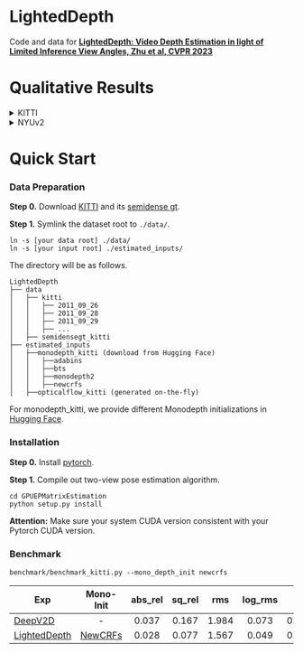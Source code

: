 # LightedDepth
Code and data for **[LightedDepth: Video Depth Estimation in light of Limited Inference View Angles, Zhu et al, CVPR 2023](https://openaccess.thecvf.com/content/CVPR2023/papers/Zhu_LightedDepth_Video_Depth_Estimation_in_Light_of_Limited_Inference_View_CVPR_2023_paper.pdf)** 

# Qualitative Results
<details>
<summary> KITTI </summary>

https://github.com/ShngJZ/LightedDepth/assets/128062217/5801f0fd-c3ed-4c9e-8120-3067ff518735

</details>

<details>
<summary> NYUv2 </summary>


https://github.com/ShngJZ/LightedDepth/assets/128062217/46d926a4-ac32-4865-b86b-f4de6822c1a4

</details>
  

# Quick Start
### Data Preparation
**Step 0.** Download [KITTI](https://www.cvlibs.net/datasets/kitti/raw_data.php) and its [semidense gt](https://www.cvlibs.net/datasets/kitti/eval_depth_all.php).

**Step 1.** Symlink the dataset root to `./data/`.
```
ln -s [your data root] ./data/
ln -s [your input root] ./estimated_inputs/
```
The directory will be as follows.
```
LightedDepth
├── data
│   ├── kitti
│   │   ├── 2011_09_26
│   │   ├── 2011_09_28
│   │   ├── 2011_09_29
│   │   ├── ...
│   ├── semidensegt_kitti
├── estimated_inputs
│   ├──monodepth_kitti (download from Hugging Face)
│   │   ├──adabins
│   │   ├──bts
│   │   ├──monodepth2
│   │   ├──newcrfs
│   ├──opticalflow_kitti (generated on-the-fly)
```
For monodepth_kitti, we provide different Monodepth initializations in [Hugging Face](https://huggingface.co/datasets/Shengjie/LightedDepth-Dataset/tree/main).

### Installation
**Step 0.** Install [pytorch](https://pytorch.org/).

**Step 1.** Compile out two-view pose estimation algorithm.
```
cd GPUEPMatrixEstimation
python setup.py install
```
**Attention:** Make sure your system CUDA version consistent with your Pytorch CUDA version.

### Benchmark
```
benchmark/benchmark_kitti.py --mono_depth_init newcrfs
```

| Exp                                                                                                                        |                  Mono-Init                   | abs_rel | sq_rel  |  rms  | log_rms |  d1   |   d2   |  d3   |
|----------------------------------------------------------------------------------------------------------------------------|:--------------------------------------------:|:-------:|:-------:|:-----:|:-------:|:-----:|:------:|:-----:|
| [DeepV2D](https://github.com/princeton-vl/DeepV2D)                                                                         |                      -                       |  0.037  | 0.167   | 1.984 |  0.073  | 0.978 | 0.994  |   -   |
| [LightedDepth](https://huggingface.co/datasets/Shengjie/LightedDepth-Dataset/blob/main/checkpoints/lighteddepth_kitti.pth) | [NewCRFs](https://github.com/aliyun/NeWCRFs) |  0.028  |  0.077  | 1.567 |  0.049  | 0.991 | 0.999  | 1.000 |